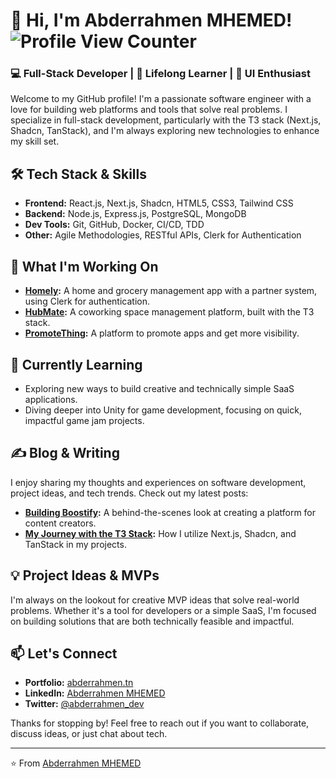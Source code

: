 # 👋 Hi, I'm Abderrahmen MHEMED! ![Profile View Counter](https://komarev.com/ghpvc/?username=MhemedAbderrahmen)

### 💻 Full-Stack Developer | 🧠 Lifelong Learner | 🎨 UI Enthusiast

Welcome to my GitHub profile! I'm a passionate software engineer with a love for building web platforms and tools that solve real problems. I specialize in full-stack development, particularly with the T3 stack (Next.js, Shadcn, TanStack), and I'm always exploring new technologies to enhance my skill set.

## 🛠️ Tech Stack & Skills
- **Frontend:** React.js, Next.js, Shadcn, HTML5, CSS3, Tailwind CSS
- **Backend:** Node.js, Express.js, PostgreSQL, MongoDB
- **Dev Tools:** Git, GitHub, Docker, CI/CD, TDD
- **Other:** Agile Methodologies, RESTful APIs, Clerk for Authentication

## 🌟 What I'm Working On
- **[Homely](https://github.com/abderrahmenmhemed/homely):** A home and grocery management app with a partner system, using Clerk for authentication.
- **[HubMate](https://github.com/abderrahmenmhemed/hubmate):** A coworking space management platform, built with the T3 stack.
- **[PromoteThing](https://github.com/abderrahmenmhemed/promotething):** A platform to promote apps and get more visibility.

## 🌱 Currently Learning
- Exploring new ways to build creative and technically simple SaaS applications.
- Diving deeper into Unity for game development, focusing on quick, impactful game jam projects.

## ✍️ Blog & Writing
I enjoy sharing my thoughts and experiences on software development, project ideas, and tech trends. Check out my latest posts:
- **[Building Boostify](https://abderrahmen.tn/blog/boostify):** A behind-the-scenes look at creating a platform for content creators.
- **[My Journey with the T3 Stack](https://abderrahmen.tn/blog/t3-stack):** How I utilize Next.js, Shadcn, and TanStack in my projects.

## 💡 Project Ideas & MVPs
I'm always on the lookout for creative MVP ideas that solve real-world problems. Whether it's a tool for developers or a simple SaaS, I'm focused on building solutions that are both technically feasible and impactful.

## 📫 Let's Connect
- **Portfolio:** [abderrahmen.tn](https://abderrahmen.tn)
- **LinkedIn:** [Abderrahmen MHEMED](https://www.linkedin.com/in/abderrahmen-mhemed)
- **Twitter:** [@abderrahmen_dev](https://x.com/abderrahmenmd)

Thanks for stopping by! Feel free to reach out if you want to collaborate, discuss ideas, or just chat about tech.

---

⭐️ From [Abderrahmen MHEMED](https://github.com/abderrahmenmhemed)
